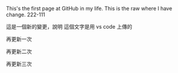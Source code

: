 This's the first page at GitHub in my life.
This is the raw where I have change.
222-111

這是一個新的變更，說明
這個文字是用 vs code 上傳的

再更新一次

再更新二次

再更新三次
